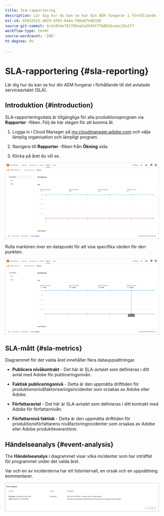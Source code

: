 ```yaml
---
title: SLA-rapportering
description: Lär dig hur du kan se hur din AEM fungerar i förhållande till det avtalade serviceavtalet (SLA).
exl-id: 03932415-a029-4703-b44a-f86a87edb328
source-git-commit: bc3c054e781789aa2a2b94f77b0616caec15e2ff
workflow-type: tm+mt
source-wordcount: '245'
ht-degree: 0%

---
```



# SLA-rapportering {#sla-reporting}

Lär dig hur du kan se hur din AEM fungerar i förhållande till det avtalade serviceavtalet (SLA).

## Introduktion {#introduction}

SLA-rapporteringsdata är tillgängliga för alla produktionsprogram via **Rapporter** -fliken. Följ de här stegen för att komma åt.

1. Logga in i Cloud Manager på [my.cloudmanager.adobe.com](https://my.cloudmanager.adobe.com/) och välja lämplig organisation och lämpligt program.

1. Navigera till **Rapporter** -fliken från **Ökning** sida.

1. Klicka på året du vill se.

![Exempel på SLA-diagram](assets/sla-reporting-1.png)

Rulla markören över en datapunkt för att visa specifika värden för den punkten.

![Visa detaljerade data](assets/sla-reporting-b.png)

## SLA-mått {#sla-metrics}

Diagrammet för det valda året innehåller flera datauppsättningar.

* **Publicera nivåkontrakt** - Det här är SLA-avtalet som definieras i ditt avtal med Adobe för publiceringsnivån.

* **Faktisk publiceringsnivå** - Detta är den uppmätta drifttiden för produktionsnivåfaktoriseringsincidenter som orsakas av Adobe eller Adobe.

* **Författaravtal** - Det här är SLA-avtalet som definieras i ditt kontrakt med Adobe för författarnivån.

* **Författarnivå faktisk** - Detta är den uppmätta drifttiden för produktionsförfattarens nivåfactoringincidenter som orsakas av Adobe eller Adobe produktleverantörer.

## Händelseanalys {#event-analysis}

The **Händelseanalys** i diagrammet visar vilka incidenter som har inträffat för programmet under det valda året.

Var och en av incidenterna har ett tidsintervall, en orsak och en uppsättning kommentarer.

![Exempel på händelseanalys](assets/sla-reporting-c.png)
